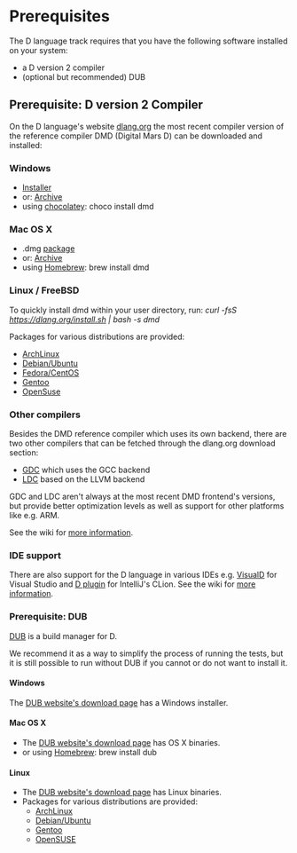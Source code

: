 # Prerequisites

The D language track requires that you have the following software
installed on your system:

* a D version 2 compiler
* (optional but recommended) DUB

## Prerequisite: D version 2 Compiler

On the D language's website [dlang.org](https://dlang.org) the most recent compiler
version of the reference compiler DMD (Digital Mars D) can be downloaded and installed:

### Windows

* [Installer](http://downloads.dlang.org/releases/2.x/2.071.1/dmd-2.071.1.exe)
* or: [Archive](http://downloads.dlang.org/releases/2.x/2.071.1/dmd.2.071.1.windows.7z)
* using [chocolatey](https://chocolatey.org/packages/dmd): choco install dmd

### Mac OS X

* .dmg [package](http://downloads.dlang.org/releases/2.x/2.071.0/dmd.2.071.0.dmg)
* or: [Archive](http://downloads.dlang.org/releases/2.x/2.071.0/dmd.2.071.0.osx.tar.xz)
* using [Homebrew](http://brew.sh/): brew install dmd

### Linux / FreeBSD
To quickly install dmd within your user directory, run: *curl -fsS https://dlang.org/install.sh | bash -s dmd*

Packages for various distributions are provided:

* [ArchLinux](https://wiki.archlinux.org/index.php/D_(programming_language))
* [Debian/Ubuntu](http://d-apt.sourceforge.net/)
* [Fedora/CentOS](http://dlang.org/download.html#dmd)
* [Gentoo](https://wiki.gentoo.org/wiki/Dlang)
* [OpenSuse](http://dlang.org/download.html#dmd)

### Other compilers
Besides the DMD reference compiler which uses its own backend, there are two other compilers that can
be fetched through the dlang.org download section:

* [GDC](http://gdcproject.org/downloads) which uses the GCC backend
* [LDC](https://github.com/ldc-developers/ldc#installation) based on the LLVM backend

GDC and LDC aren't always at the most recent DMD frontend's versions, but provide better optimization levels as well as
support for other platforms like e.g. ARM.

See the wiki for [more information](https://wiki.dlang.org/Compilers).

### IDE support

There are also support for the D language in various IDEs e.g.
[VisualD](http://rainers.github.io/visuald/visuald/StartPage.html) for Visual Studio and
[D plugin](https://plugins.jetbrains.com/plugin/7727?pr=clion) for IntelliJ's CLion. See the wiki
for [more information](https://wiki.dlang.org/IDEs).

### Prerequisite: DUB

[DUB](https://github.com/dlang/dub) is a build manager for D.

We recommend it as a way to simplify the process of running the tests, but it is still possible to run without DUB if you cannot or do not want to install it.

#### Windows

The [DUB website's download page](https://code.dlang.org/download) has a Windows installer.

#### Mac OS X

* The [DUB website's download page](https://code.dlang.org/download) has OS X binaries.
* or using [Homebrew](http://brew.sh/): brew install dub

#### Linux

* The [DUB website's download page](https://code.dlang.org/download) has Linux binaries.
* Packages for various distributions are provided:
    * [ArchLinux](https://www.archlinux.org/packages/community/x86_64/dub/)
    * [Debian/Ubuntu](http://d-apt.sourceforge.net/)
    * [Gentoo](https://github.com/gentoo/dlang/tree/master/dev-util/dub)
    * [OpenSUSE](http://software.opensuse.org/download.html?project=devel%3Alanguages%3AD&package=dub)
